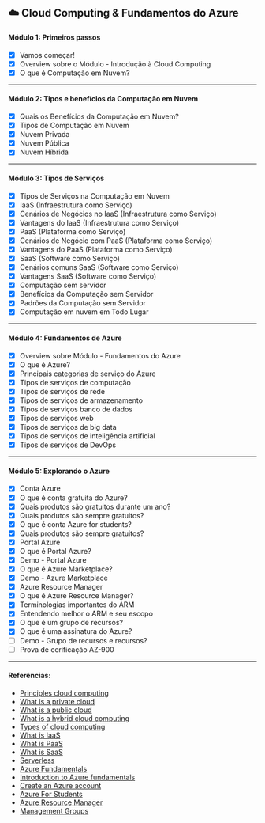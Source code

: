 ## ☁️ Cloud Computing & Fundamentos do Azure

#### Módulo 1: Primeiros passos

- [x] Vamos começar!
- [x] Overview sobre o Módulo - Introdução à Cloud Computing
- [x] O que é Computação em Nuvem?

---

#### Módulo 2: Tipos e benefícios da Computação em Nuvem

- [x] Quais os Benefícios da Computação em Nuvem?
- [x] Tipos de Computação em Nuvem
- [x] Nuvem Privada
- [x] Nuvem Pública
- [x] Nuvem Híbrida

---

#### Módulo 3: Tipos de Serviços

- [x] Tipos de Serviços na Computação em Nuvem
- [x] IaaS (Infraestrutura como Serviço)
- [x] Cenários de Negócios no IaaS (Infraestrutura como Serviço)
- [x] Vantagens do IaaS (Infraestrutura como Serviço)              
- [x] PaaS (Plataforma como Serviço)
- [x] Cenários de Negócio com PaaS (Plataforma como Serviço)
- [x] Vantagens do PaaS (Plataforma como Serviço)  
- [x] SaaS (Software como Serviço)
- [x] Cenários comuns SaaS (Software como Serviço)
- [x] Vantagens SaaS (Software como Serviço)
- [x] Computação sem servidor
- [x] Benefícios da Computação sem Servidor
- [x] Padrões da Computação sem Servidor
- [x] Computação em nuvem em Todo Lugar

---

#### Módulo 4: Fundamentos de Azure

- [x] Overview sobre Módulo - Fundamentos do Azure
- [x] O que é Azure?
- [x] Principais categorias de serviço do Azure
- [x] Tipos de serviços de computação
- [x] Tipos de serviços de rede
- [x] Tipos de serviços de armazenamento
- [x] Tipos de serviços banco de dados
- [x] Tipos de serviços web
- [x] Tipos de serviços de big data
- [x] Tipos de serviços de inteligência artificial
- [x] Tipos de serviços de DevOps

---

#### Módulo 5: Explorando o Azure

- [x] Conta Azure
- [x] O que é conta gratuita do Azure?
- [x] Quais produtos são gratuitos durante um ano?
- [x] Quais produtos são sempre gratuitos?
- [x] O que é conta Azure for students?
- [x] Quais produtos são sempre gratuitos?
- [x] Portal Azure
- [x] O que é Portal Azure?
- [x] Demo - Portal Azure
- [x] O que é Azure Marketplace?
- [x] Demo - Azure Marketplace
- [x] Azure Resource Manager
- [x] O que é Azure Resource Manager?
- [x] Terminologias importantes do ARM
- [x] Entendendo melhor o ARM e seu escopo
- [x] O que é um grupo de recursos?
- [x] O que é uma assinatura do Azure?
- [ ] Demo - Grupo de recursos e recursos?
- [ ] Prova de cerificação AZ-900

--- 

#### Referências:

- [Principles cloud computing](https://docs.microsoft.com/learn/modules/principles-cloud-computing)
- [What is a private cloud](https://azure.microsoft.com/pt-br/overview/what-is-a-private-cloud)
- [What is a public cloud](https://azure.microsoft.com/pt-br/overview/what-is-a-public-cloud)
- [What is a hybrid cloud computing](https://azure.microsoft.com/pt-br/overview/what-is-hybrid-cloud-computing)
- [Types of cloud computing](https://azure.microsoft.com/pt-br/overview/types-of-cloud-computing)
- [What is IaaS](https://azure.microsoft.com/pt-br/overview/what-is-iaas)
- [What is PaaS](https://azure.microsoft.com/overview/what-is-paas)
- [What is SaaS](https://azure.microsoft.com/overview/what-is-saas)
- [Serverless](https://azure.microsoft.com/services/functions)
- [Azure Fundamentals](https://docs.microsoft.com/learn/paths/azure-fundamentals)
- [Introduction to Azure fundamentals](https://docs.microsoft.com/pt-br/learn/modules/intro-to-azure-fundamentals/)
- [Create an Azure account](https://docs.microsoft.com/pt-br/learn/modules/create-an-azure-account)
- [Azure For Students](https://azure.microsoft.com/pt-br/free/students)
- [Azure Resource Manager](https://docs.microsoft.com/pt-br/azure/azure-resource-manager)
- [Management Groups](https://docs.microsoft.com/pt-br/azure/governance/management-groups)
